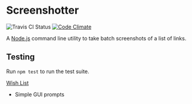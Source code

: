 # Screenshotter
![Travis CI Status](https://img.shields.io/travis/sirhodes/screenshotter.svg)
[![Code Climate](https://codeclimate.com/github/sirhodes/screenshotter/badges/gpa.svg)](https://codeclimate.com/github/sirhodes/screenshotter)

A [Node.js](http://nodejs.org) command line utility to take batch screenshots of a list of links.

## Testing
Run `npm test` to run the test suite.

<u>Wish List</u>
+ Simple GUI prompts
